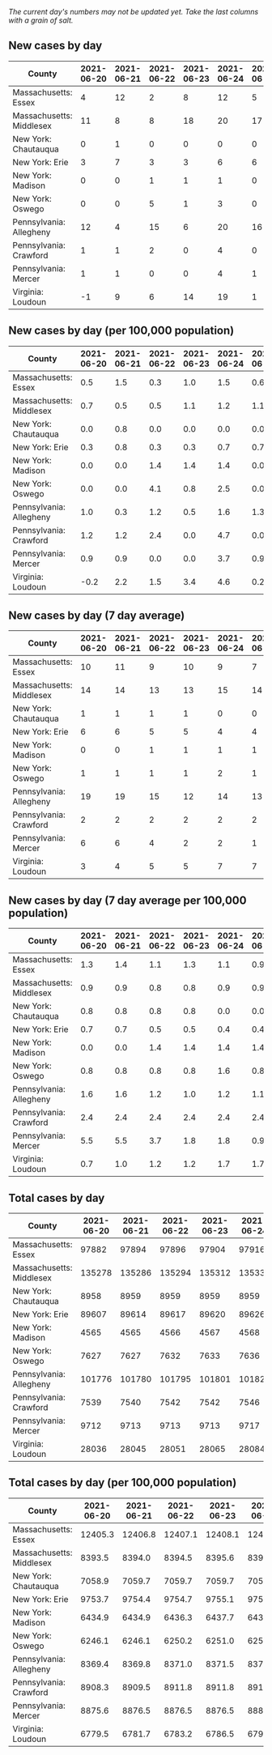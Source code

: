 _The current day's numbers may not be updated yet. Take the last columns with a grain of salt._
## New cases by day

| County | 2021-06-20 | 2021-06-21 | 2021-06-22 | 2021-06-23 | 2021-06-24 | 2021-06-25 | 2021-06-26 |
| --- | --- | --- | --- | --- | --- | --- | --- |
| Massachusetts: Essex | 4 | 12 | 2 | 8 | 12 | 5 |  |
| Massachusetts: Middlesex | 11 | 8 | 8 | 18 | 20 | 17 |  |
| New York: Chautauqua | 0 | 1 | 0 | 0 | 0 | 0 |  |
| New York: Erie | 3 | 7 | 3 | 3 | 6 | 6 |  |
| New York: Madison | 0 | 0 | 1 | 1 | 1 | 0 |  |
| New York: Oswego | 0 | 0 | 5 | 1 | 3 | 0 |  |
| Pennsylvania: Allegheny | 12 | 4 | 15 | 6 | 20 | 16 |  |
| Pennsylvania: Crawford | 1 | 1 | 2 | 0 | 4 | 0 |  |
| Pennsylvania: Mercer | 1 | 1 | 0 | 0 | 4 | 1 |  |
| Virginia: Loudoun | -1 | 9 | 6 | 14 | 19 | 1 |  |

## New cases by day (per 100,000 population)

| County | 2021-06-20 | 2021-06-21 | 2021-06-22 | 2021-06-23 | 2021-06-24 | 2021-06-25 | 2021-06-26 |
| --- | --- | --- | --- | --- | --- | --- | --- |
| Massachusetts: Essex | 0.5 | 1.5 | 0.3 | 1.0 | 1.5 | 0.6 |  |
| Massachusetts: Middlesex | 0.7 | 0.5 | 0.5 | 1.1 | 1.2 | 1.1 |  |
| New York: Chautauqua | 0.0 | 0.8 | 0.0 | 0.0 | 0.0 | 0.0 |  |
| New York: Erie | 0.3 | 0.8 | 0.3 | 0.3 | 0.7 | 0.7 |  |
| New York: Madison | 0.0 | 0.0 | 1.4 | 1.4 | 1.4 | 0.0 |  |
| New York: Oswego | 0.0 | 0.0 | 4.1 | 0.8 | 2.5 | 0.0 |  |
| Pennsylvania: Allegheny | 1.0 | 0.3 | 1.2 | 0.5 | 1.6 | 1.3 |  |
| Pennsylvania: Crawford | 1.2 | 1.2 | 2.4 | 0.0 | 4.7 | 0.0 |  |
| Pennsylvania: Mercer | 0.9 | 0.9 | 0.0 | 0.0 | 3.7 | 0.9 |  |
| Virginia: Loudoun | -0.2 | 2.2 | 1.5 | 3.4 | 4.6 | 0.2 |  |

## New cases by day (7 day average)

| County | 2021-06-20 | 2021-06-21 | 2021-06-22 | 2021-06-23 | 2021-06-24 | 2021-06-25 | 2021-06-26 |
| --- | --- | --- | --- | --- | --- | --- | --- |
| Massachusetts: Essex | 10 | 11 | 9 | 10 | 9 | 7 |  |
| Massachusetts: Middlesex | 14 | 14 | 13 | 13 | 15 | 14 |  |
| New York: Chautauqua | 1 | 1 | 1 | 1 | 0 | 0 |  |
| New York: Erie | 6 | 6 | 5 | 5 | 4 | 4 |  |
| New York: Madison | 0 | 0 | 1 | 1 | 1 | 1 |  |
| New York: Oswego | 1 | 1 | 1 | 1 | 2 | 1 |  |
| Pennsylvania: Allegheny | 19 | 19 | 15 | 12 | 14 | 13 |  |
| Pennsylvania: Crawford | 2 | 2 | 2 | 2 | 2 | 2 |  |
| Pennsylvania: Mercer | 6 | 6 | 4 | 2 | 2 | 1 |  |
| Virginia: Loudoun | 3 | 4 | 5 | 5 | 7 | 7 |  |

## New cases by day (7 day average per 100,000 population)

| County | 2021-06-20 | 2021-06-21 | 2021-06-22 | 2021-06-23 | 2021-06-24 | 2021-06-25 | 2021-06-26 |
| --- | --- | --- | --- | --- | --- | --- | --- |
| Massachusetts: Essex | 1.3 | 1.4 | 1.1 | 1.3 | 1.1 | 0.9 |  |
| Massachusetts: Middlesex | 0.9 | 0.9 | 0.8 | 0.8 | 0.9 | 0.9 |  |
| New York: Chautauqua | 0.8 | 0.8 | 0.8 | 0.8 | 0.0 | 0.0 |  |
| New York: Erie | 0.7 | 0.7 | 0.5 | 0.5 | 0.4 | 0.4 |  |
| New York: Madison | 0.0 | 0.0 | 1.4 | 1.4 | 1.4 | 1.4 |  |
| New York: Oswego | 0.8 | 0.8 | 0.8 | 0.8 | 1.6 | 0.8 |  |
| Pennsylvania: Allegheny | 1.6 | 1.6 | 1.2 | 1.0 | 1.2 | 1.1 |  |
| Pennsylvania: Crawford | 2.4 | 2.4 | 2.4 | 2.4 | 2.4 | 2.4 |  |
| Pennsylvania: Mercer | 5.5 | 5.5 | 3.7 | 1.8 | 1.8 | 0.9 |  |
| Virginia: Loudoun | 0.7 | 1.0 | 1.2 | 1.2 | 1.7 | 1.7 |  |

## Total cases by day

| County | 2021-06-20 | 2021-06-21 | 2021-06-22 | 2021-06-23 | 2021-06-24 | 2021-06-25 | 2021-06-26 |
| --- | --- | --- | --- | --- | --- | --- | --- |
| Massachusetts: Essex | 97882 | 97894 | 97896 | 97904 | 97916 | 97921 |  |
| Massachusetts: Middlesex | 135278 | 135286 | 135294 | 135312 | 135332 | 135349 |  |
| New York: Chautauqua | 8958 | 8959 | 8959 | 8959 | 8959 | 8959 |  |
| New York: Erie | 89607 | 89614 | 89617 | 89620 | 89626 | 89632 |  |
| New York: Madison | 4565 | 4565 | 4566 | 4567 | 4568 | 4568 |  |
| New York: Oswego | 7627 | 7627 | 7632 | 7633 | 7636 | 7636 |  |
| Pennsylvania: Allegheny | 101776 | 101780 | 101795 | 101801 | 101821 | 101837 |  |
| Pennsylvania: Crawford | 7539 | 7540 | 7542 | 7542 | 7546 | 7546 |  |
| Pennsylvania: Mercer | 9712 | 9713 | 9713 | 9713 | 9717 | 9718 |  |
| Virginia: Loudoun | 28036 | 28045 | 28051 | 28065 | 28084 | 28085 |  |

## Total cases by day (per 100,000 population)

| County | 2021-06-20 | 2021-06-21 | 2021-06-22 | 2021-06-23 | 2021-06-24 | 2021-06-25 | 2021-06-26 |
| --- | --- | --- | --- | --- | --- | --- | --- |
| Massachusetts: Essex | 12405.3 | 12406.8 | 12407.1 | 12408.1 | 12409.6 | 12410.2 |  |
| Massachusetts: Middlesex | 8393.5 | 8394.0 | 8394.5 | 8395.6 | 8396.9 | 8397.9 |  |
| New York: Chautauqua | 7058.9 | 7059.7 | 7059.7 | 7059.7 | 7059.7 | 7059.7 |  |
| New York: Erie | 9753.7 | 9754.4 | 9754.7 | 9755.1 | 9755.7 | 9756.4 |  |
| New York: Madison | 6434.9 | 6434.9 | 6436.3 | 6437.7 | 6439.2 | 6439.2 |  |
| New York: Oswego | 6246.1 | 6246.1 | 6250.2 | 6251.0 | 6253.4 | 6253.4 |  |
| Pennsylvania: Allegheny | 8369.4 | 8369.8 | 8371.0 | 8371.5 | 8373.1 | 8374.4 |  |
| Pennsylvania: Crawford | 8908.3 | 8909.5 | 8911.8 | 8911.8 | 8916.6 | 8916.6 |  |
| Pennsylvania: Mercer | 8875.6 | 8876.5 | 8876.5 | 8876.5 | 8880.1 | 8881.0 |  |
| Virginia: Loudoun | 6779.5 | 6781.7 | 6783.2 | 6786.5 | 6791.1 | 6791.4 |  |
